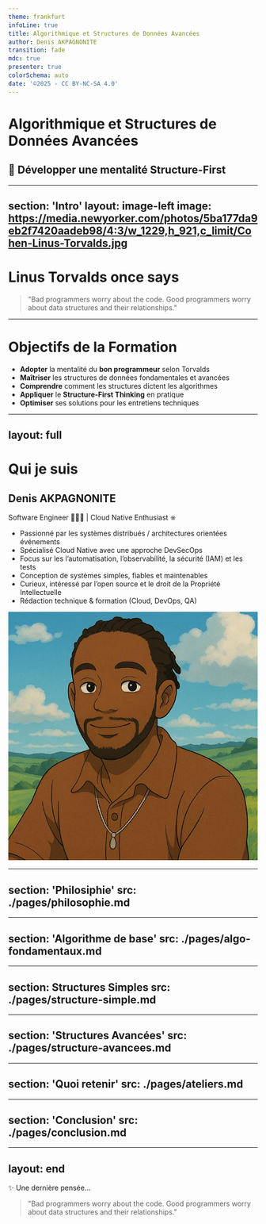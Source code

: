 ```yaml
---
theme: frankfurt
infoLine: true
title: Algorithmique et Structures de Données Avancées
author: Denis AKPAGNONITE
transition: fade
mdc: true
presenter: true
colorSchema: auto
date: '©2025 - CC BY-NC-SA 4.0'
---
```


# Algorithmique et Structures de Données Avancées


## 🎯 Développer une mentalité **Structure-First** 

<!--
👋 Bonjour à toutes et à tous !

Aujourd’hui, on va parler d’un changement de mentalité fondamental en programmation :
👉 Passer du réflexe “écrire du code” au réflexe “choisir la bonne structure de données”.


📌 Quand on parle d’algorithmique, on pense souvent à :
- la complexité,
- les fonctions récursives,
- ou les algorithmes de tri…

Mais le vrai levier de performance et de clarté, c’est la structure des données.

🔁 Si vous avez déjà écrit du code avec plein de if imbriqués, des structures bancales, ou des fonctions que vous avez du mal à tester…
👉 Ce n’était pas un problème d’algorithme,
👉 C’était un problème de structure.


🎯 L’objectif de cette session :
vous entraîner à identifier la structure naturelle d’un problème avant même de penser au code.
C’est ce qu’on appelle la mentalité Structure-First, et ça change tout.

-->

---
section: 'Intro'
layout: image-left
image: https://media.newyorker.com/photos/5ba177da9eb2f7420aadeb98/4:3/w_1229,h_921,c_limit/Cohen-Linus-Torvalds.jpg
---

# Linus Torvalds once says 

> "Bad programmers worry about the code. Good programmers worry about data structures and their relationships."
>

<!-- 
Avant de rentrer dans le vif du sujet, je voulais commencer avec cette citation de Linus Torvalds, le créateur de Git et du noyau Linux.

Elle peut paraître un peu dure, mais elle met le doigt sur quelque chose de très profond.

Quand on débute en programmation, ou même parfois après quelques années d’expérience, on a tendance à se concentrer uniquement sur le code. Est-ce qu’il compile ? Est-ce qu’il fonctionne ? Est-ce qu’il est propre, ou rapide ?

Mais en réalité, le code, ce n’est que la surface. Ce n’est que la manière dont on traduit une idée en instructions.

Ce que Linus veut dire ici, c’est que ce qui fait vraiment la différence entre un développeur correct et un très bon développeur, c’est sa capacité à penser en termes de structures de données. À comprendre comment organiser les informations, comment elles s’enchaînent, comment elles interagissent entre elles.

C’est ça qui permet de résoudre un problème de manière élégante, performante et maintenable.

Prenons un exemple simple :
Imaginons que vous devez gérer une file d’attente pour un système de support client.

Un développeur débutant va peut-être coder ça avec un tableau classique — un array. Ça peut marcher, mais au fur et à mesure, il va rencontrer des lenteurs, des bugs, des incohérences.

Un développeur expérimenté, lui, va se poser la question autrement :
	•	Quel est mon besoin en matière d’insertion et de suppression ?
	•	Est-ce que j’ai besoin d’accéder rapidement au premier élément ?
	•	Est-ce que l’ordre est important ?

Et là, il va peut-être choisir une file (queue) ou une deque, qui répond exactement au besoin avec une meilleure complexité algorithmique.

Donc tout ça pour dire que la manière dont on pense un problème — la modélisation algorithmique, les structures de données qu’on choisit — c’est ça le cœur du métier.

Et c’est exactement ce qu’on va voir aujourd’hui.

-->

---

# Objectifs de la Formation

- **Adopter** la mentalité du **bon programmeur** selon Torvalds
- **Maîtriser** les structures de données fondamentales et avancées
- **Comprendre** comment les structures dictent les algorithmes
- **Appliquer** le **Structure-First Thinking** en pratique
- **Optimiser** ses solutions pour les entretiens techniques

<!-- 
1. Adopter la mentalité du bon programmeur selon Torvalds

Quand on parle de “bon programmeur”, ce n’est pas une question d’élitisme, c’est une question de perspective.
Ce que Linus Torvalds met en avant, c’est que la qualité d’un développeur ne se mesure pas juste à la propreté de son code ou à sa capacité à écrire vite. Elle se mesure à sa capacité à comprendre la structure sous-jacente d’un problème.
Durant cette présentation, je vais insister sur cette approche : penser les données d’abord, le code ensuite.

2. Maîtriser les structures de données fondamentales et avancées

Ici, l’objectif est de passer en revue non seulement les classiques — listes, piles, files, tableaux, arbres, graphes — mais aussi quand et pourquoi les utiliser.
On abordera aussi des structures un peu plus avancées comme les heaps, les hash maps, les sets, les tries, etc.
Ce qui est important, ce n’est pas juste de connaître leur définition, mais de comprendre les implications pratiques en termes de performance et de logique algorithmique.

3. Comprendre comment les structures dictent les algorithmes

C’est un point souvent négligé. Un algorithme n’est jamais “magique” en soi : il est profondément lié à la structure de données qu’il utilise.
Prenez le tri rapide (QuickSort) : il tire sa force de la récursivité, des partitions efficaces sur des tableaux.
Ou les algorithmes de parcours : profondeur d’abord, largeur d’abord — tout dépend si vous êtes sur un arbre, un graphe, une structure orientée.
Donc comprendre une structure, c’est ouvrir la porte à une famille d’algorithmes efficaces.

4. Appliquer le Structure-First Thinking en pratique

Là, on va vraiment faire un switch de mindset.
Avant d’écrire du code, on va apprendre à se poser les bonnes questions :
	•	Quel est le vrai problème ?
	•	Quels sont les éléments que je manipule ?
	•	Quelle est la structure naturelle de ces données ?
Ce “structure-first thinking” permet d’éviter des mois de refactoring ou des performances catastrophiques plus tard.
On verra des cas concrets où cette manière de penser change tout.

5. Optimiser ses solutions pour les entretiens techniques

Enfin, je sais que beaucoup ici visent des entretiens techniques, des postes exigeants, des challenges en entreprise.
Et dans ces contextes-là, la connaissance algorithmique est toujours testée : pas seulement pour vous piéger, mais pour voir comment vous réfléchissez, structurez et optimisez une solution.
On verra ensemble comment aborder un problème posément, structurer sa réponse, et donner une solution propre avec une complexité maîtrisée.
-->

---
layout: full
---

# Qui je suis

<div class="flex items-center justify-between gap-8">

<!-- Partie gauche : texte -->
<div class="flex-1">
  <h2 class="text-2xl font-semibold text-gray-700">Denis AKPAGNONITE</h2>
  <p class="text-md text-gray-500 mb-4">Software Engineer 👨🏽‍💻 | Cloud Native Enthusiast ⎈</p>

  <ul class="list-disc pl-5 space-y-2 text-sm text-gray-600">
    <li>Passionné par les systèmes distribués / architectures orientées événements</li>
    <li>Spécialisé Cloud Native avec une approche DevSecOps</li>
    <li>Focus sur les l’automatisation, l’observabilité, la sécurité (IAM) et les tests </li>
    <li>Conception de systèmes simples, fiables et maintenables</li>
    <li>Curieux, intéressé par l’open source et le droit de la Propriété Intellectuelle</li>
    <li>Rédaction technique & formation (Cloud, DevOps, QA)</li>
  </ul>
</div>

<!-- Partie droite : photo -->
<div class="flex-1 flex justify-end">
  <img src="./assets/me.jpeg" alt="Photo de Denis" class="h-[350px] w-auto  rounded-xl shadow-md" />
</div>

</div>

---
section: 'Philosiphie'
src: ./pages/philosophie.md
---

---
section: 'Algorithme de base'
src: ./pages/algo-fondamentaux.md
---

---
section: Structures Simples
src: ./pages/structure-simple.md
---

---
section: 'Structures Avancées'
src: ./pages/structure-avancees.md
---

---
section: 'Quoi retenir'
src: ./pages/ateliers.md
---

---
section: 'Conclusion'
src: ./pages/conclusion.md
---

---
layout: end
---

✨ Une dernière pensée…

> "Bad programmers worry about the code. Good programmers worry about data structures and their relationships."
>

<!--
🧠 Cette citation résume toute la conférence.
Les bons programmeurs ne pensent pas d’abord à la syntaxe, au langage, au framework, au type de BD, micro-service/monolithique....

Ils pensent à la structure des données.
Et le code découle naturellement de cette structure.

Si vous repartez avec une seule idée aujourd’hui, c’est celle-là.
-->